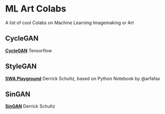 # ML Art Colabs
A list of cool Colabs on Machine Learning Imagemaking or Art 

## CycleGAN
[**CycleGAN**](https://colab.research.google.com/github/tensorflow/docs/blob/master/site/en/tutorials/generative/cyclegan.ipynb#scrollTo=ITZuApL56Mny) Tensorflow 

## StyleGAN
[**SWA Playground**](https://github.com/dvschultz/ai/blob/master/SWA_playground.ipynb) Derrick Schultz, based on Python Notebook by @arfafax

## SinGAN
[**SinGAN**](https://github.com/dvschultz/ai/blob/master/SinGAN.ipynb) Derrick Schultz
